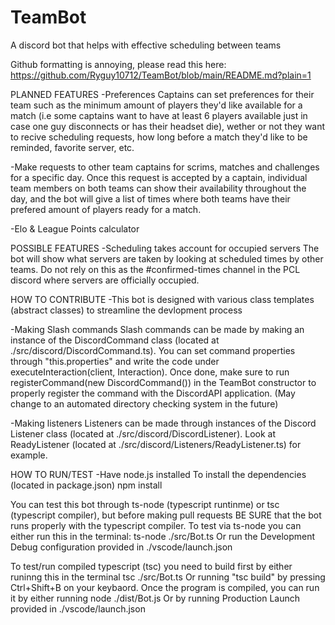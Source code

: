 # TeamBot
A discord bot that helps with effective scheduling between teams

Github formatting is annoying, please read this here:  https://github.com/Ryguy10712/TeamBot/blob/main/README.md?plain=1


PLANNED FEATURES
-Preferences
Captains can set preferences for their team such as the minimum amount of players they'd like available for a match (i.e some captains want to have at least 6 players available just in case one guy disconnects or has their headset die), wether or not they want to recive scheduling requests, how long before a match they'd like to be reminded, favorite server, etc. 

-Make requests to other team captains for scrims, matches and challenges for a specific day.
Once this request is accepted by a captain, individual team members on both teams can show their availability throughout the day, and the bot will give a list of times where both teams have their prefered amount of players ready for a match.

-Elo & League Points calculator


POSSIBLE FEATURES
-Scheduling takes account for occupied servers
The bot will show what servers are taken by looking at scheduled times by other teams. Do not rely on this as the #confirmed-times channel in the PCL discord where servers are officially occupied.


HOW TO CONTRIBUTE
-This bot is designed with various class templates (abstract classes) to streamline the devlopment process

-Making Slash commands
Slash commands can be made by making an instance of the DiscordCommand class (located at ./src/discord/DiscordCommand.ts). You can set command properties through "this.properties" and write the code under executeInteraction(client, Interaction). Once done, make sure to run registerCommand(new DiscordCommand()) in the TeamBot constructor to properly register the command with the DiscordAPI application. (May change to an automated directory checking system in the future)

-Making listeners
Listeners can be made through instances of the Discord Listener class (located at ./src/discord/DiscordListener). Look at ReadyListener (located at ./src/discord/Listeners/ReadyListener.ts) for example.



HOW TO RUN/TEST
-Have node.js installed
To install the dependencies (located in package.json)
    npm install

You can test this bot through ts-node (typescript runtinme) or tsc (typescript compiler), but before making pull requests BE SURE that the bot runs properly with the typescript compiler.
To test via ts-node you can either run this in the terminal:
    ts-node ./src/Bot.ts
Or run the Development Debug configuration provided in ./vscode/launch.json

To test/run compiled typescript (tsc) you need to build first by either runinng this in the terminal
    tsc ./src/Bot.ts
Or running "tsc build" by pressing Ctrl+Shift+B on your keybaord. Once the program is compiled, you can run it by either running
    node ./dist/Bot.js
Or by running Production Launch provided in ./vscode/launch.json


